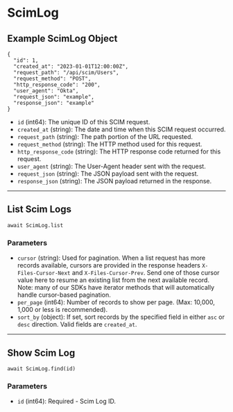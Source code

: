 # ScimLog

## Example ScimLog Object

```
{
  "id": 1,
  "created_at": "2023-01-01T12:00:00Z",
  "request_path": "/api/scim/Users",
  "request_method": "POST",
  "http_response_code": "200",
  "user_agent": "Okta",
  "request_json": "example",
  "response_json": "example"
}
```

* `id` (int64): The unique ID of this SCIM request.
* `created_at` (string): The date and time when this SCIM request occurred.
* `request_path` (string): The path portion of the URL requested.
* `request_method` (string): The HTTP method used for this request.
* `http_response_code` (string): The HTTP response code returned for this request.
* `user_agent` (string): The User-Agent header sent with the request.
* `request_json` (string): The JSON payload sent with the request.
* `response_json` (string): The JSON payload returned in the response.

---

## List Scim Logs

```
await ScimLog.list
```


### Parameters

* `cursor` (string): Used for pagination.  When a list request has more records available, cursors are provided in the response headers `X-Files-Cursor-Next` and `X-Files-Cursor-Prev`.  Send one of those cursor value here to resume an existing list from the next available record.  Note: many of our SDKs have iterator methods that will automatically handle cursor-based pagination.
* `per_page` (int64): Number of records to show per page.  (Max: 10,000, 1,000 or less is recommended).
* `sort_by` (object): If set, sort records by the specified field in either `asc` or `desc` direction. Valid fields are `created_at`.

---

## Show Scim Log

```
await ScimLog.find(id)
```


### Parameters

* `id` (int64): Required - Scim Log ID.
